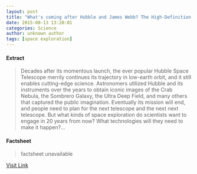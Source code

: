 ```yaml
---
layout: post
title: "What's coming after Hubble and James Webb? The High-Definition Space Telescope"
date: 2015-08-13 13:20:01
categories: Science
author: unknown author
tags: [space exploration]
---
```



#### Extract
>Decades after its momentous launch, the ever popular Hubble Space Telescope merrily continues its trajectory in low-earth orbit, and it still enables cutting-edge science. Astronomers utilized Hubble and its instruments over the years to obtain iconic images of the Crab Nebula, the Sombrero Galaxy, the Ultra Deep Field, and many others that captured the public imagination. Eventually its mission will end, and people need to plan for the next telescope and the next next telescope. But what kinds of space exploration do scientists want to engage in 20 years from now? What technologies will they need to make it happen?...

#### Factsheet
>factsheet unavailable

[Visit Link](http://phys.org/news/2015-08-hubble-james-webb-high-definition-space.html)


